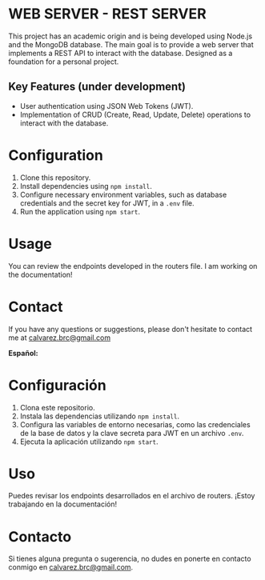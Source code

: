 # WEB SERVER - REST SERVER

This project has an academic origin and is being developed using Node.js and the MongoDB database. The main goal is to provide a web server that implements a REST API to interact with the database. Designed as a foundation for a personal project.

## Key Features (under development)
- User authentication using JSON Web Tokens (JWT).
- Implementation of CRUD (Create, Read, Update, Delete) operations to interact with the database.

# Configuration
1. Clone this repository.
2. Install dependencies using `npm install`.
3. Configure necessary environment variables, such as database credentials and the secret key for JWT, in a `.env` file.
4. Run the application using `npm start`.

# Usage
You can review the endpoints developed in the routers file. I am working on the documentation!

# Contact
If you have any questions or suggestions, please don't hesitate to contact me at calvarez.brc@gmail.com


**Español:**

# Configuración
1. Clona este repositorio.
2. Instala las dependencias utilizando `npm install`.
3. Configura las variables de entorno necesarias, como las credenciales de la base de datos y la clave secreta para JWT en un archivo `.env`.
4. Ejecuta la aplicación utilizando `npm start`.

# Uso
Puedes revisar los endpoints desarrollados en el archivo de routers. ¡Estoy trabajando en la documentación!

# Contacto
Si tienes alguna pregunta o sugerencia, no dudes en ponerte en contacto conmigo en calvarez.brc@gmail.com.

